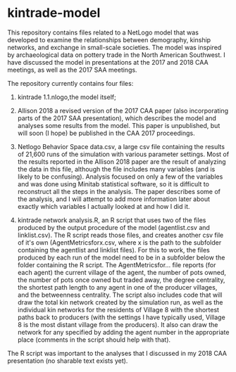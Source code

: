 # kintrade-model

This repository contains files related to a NetLogo model that was developed to examine the relationships between demography, kinship networks, and exchange in small-scale societies. The model was inspired by archaeological data on pottery trade in the North American Southwest. I have discussed the model in presentations at the 2017 and 2018 CAA meetings, as well as the 2017 SAA meetings.

The repository currently contains four files: 

1) kintrade 1.1.nlogo,the model itself; 

2) Allison 2018 a revised version of the 2017 CAA paper (also incorporating parts of the 2017 SAA presentation), which describes the model and analyses some results from the model. This paper is unpublished, but will soon (I hope) be published in the CAA 2017 proceedings. 

3) Netlogo Behavior Space data.csv, a large csv file containing the results of 21,600 runs of the simulation with various parameter settings. Most of the results reported in the Allison 2018 paper are the result of analyzing the data in this file, although the file includes many variables (and is likely to be confusing). Analysis focused on only a few of the variables and was done using Minitab statistical software, so it is difficult to reconstruct all the steps in the analysis. The paper describes some of the analysis, and I will attempt to add more information later about exactly which variables I actually looked at and how I did it.

4) kintrade network analysis.R, an R script that uses two of the files produced by the output procedure of the model (agentlist.csv and linklist.csv). The R script reads those files, and creates another csv file of it's own (AgentMetricsforx.csv, where x is the path to the subfolder containing the agentlist and linklist files). For this to work, the files produced by each run of the model need to be in a subfolder below the folder containing the R script. The AgentMetricsfor... file reports (for each agent) the current village of the agent, the number of pots owned, the number of pots once owned but traded away, the degree centrality, the shortest path length to any agent in one of the producer villages, and the betweenness centrality. The script also includes code that will draw the total kin network created by the simulation run, as well as the individual kin networks for the residents of Village 8 with the shortest paths back to producers (with the settings I have typically used, Village 8 is the most distant village from the producers). It also can draw the network for any specified by adding the agent number in the appropriate place (comments in the script should help with that).

The R script was important to the analyses that I discussed in my 2018 CAA presentation (no sharable text exists yet).
